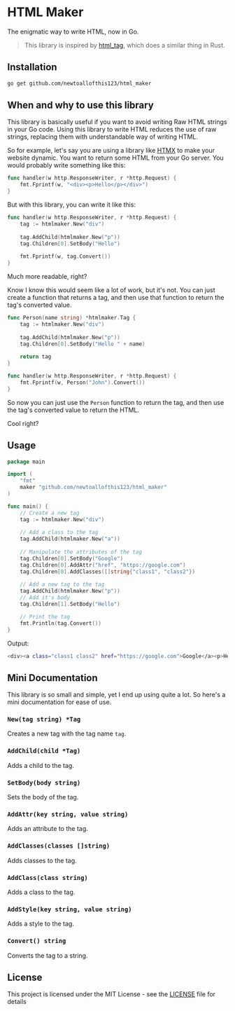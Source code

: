 # HTML Maker

The enigmatic way to write HTML, now in Go.

> This library is inspired by [html_tag](https://github.com/newtoallofthis123/html_tag), which does a similar thing in Rust.

## Installation

```bash
go get github.com/newtoallofthis123/html_maker
```

## When and why to use this library

This library is basically useful if you want to avoid writing Raw HTML strings in your Go code.
Using this library to write HTML reduces the use of raw strings, replacing them with understandable way of writing HTML.

So for example, let's say you are using a library like [HTMX](https://htmx.org/) to make your website dynamic. You want to return some HTML from your Go server. You would probably write something like this:

```go
func handler(w http.ResponseWriter, r *http.Request) {
    fmt.Fprintf(w, "<div><p>Hello</p></div>")
}
```

But with this library, you can write it like this:

```go
func handler(w http.ResponseWriter, r *http.Request) {
    tag := htmlmaker.New("div")
    
    tag.AddChild(htmlmaker.New("p"))
    tag.Children[0].SetBody("Hello")
    
    fmt.Fprintf(w, tag.Convert())
}
```

Much more readable, right?

Know I know this would seem like a lot of work, but it's not. You can just create a function that returns a tag, and then use that function to return the tag's converted value.

```go
func Person(name string) *htmlmaker.Tag {
    tag := htmlmaker.New("div")
    
    tag.AddChild(htmlmaker.New("p"))
    tag.Children[0].SetBody("Hello " + name)
    
    return tag
}

func handler(w http.ResponseWriter, r *http.Request) {
    fmt.Fprintf(w, Person("John").Convert())
}
```

So now you can just use the `Person` function to return the tag, and then use the tag's converted value to return the HTML.

Cool right?

## Usage

```go
package main

import (
    "fmt"
    maker "github.com/newtoallofthis123/html_maker"
)

func main() {
    // Create a new tag
    tag := htmlmaker.New("div")
    
    // Add a class to the tag
    tag.AddChild(htmlmaker.New("a"))
    
    // Manipulate the attributes of the tag
    tag.Children[0].SetBody("Google")
    tag.Children[0].AddAttr("href", "https://google.com")
    tag.Children[0].AddClasses([]string{"class1", "class2"})
    
    // Add a new tag to the tag
    tag.AddChild(htmlmaker.New("p"))
    // Add it's body
    tag.Children[1].SetBody("Hello")

    // Print the tag
    fmt.Println(tag.Convert())
}
```

Output:

```bash
<div><a class="class1 class2" href="https://google.com">Google</a><p>Hello</p></div>
```

## Mini Documentation

This library is so small and simple, yet I end up using quite a lot. So here's a mini documentation for ease of use.

### `New(tag string) *Tag`

Creates a new tag with the tag name `tag`.

### `AddChild(child *Tag)`

Adds a child to the tag.

### `SetBody(body string)`

Sets the body of the tag.

### `AddAttr(key string, value string)`

Adds an attribute to the tag.

### `AddClasses(classes []string)`

Adds classes to the tag.

### `AddClass(class string)`

Adds a class to the tag.

### `AddStyle(key string, value string)`

Adds a style to the tag.

### `Convert() string`

Converts the tag to a string.

## License

This project is licensed under the MIT License - see the [LICENSE](LICENSE) file for details
